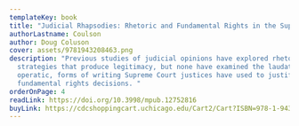 ```yaml
---
templateKey: book
title: "Judicial Rhapsodies: Rhetoric and Fundamental Rights in the Supreme Court"
authorLastname: Coulson
author: Doug Coluson
cover: assets/9781943208463.png
description: "Previous studies of judicial opinions have explored rhetorical
  strategies that produce legitimacy, but none have examined the laudatory, even
  operatic, forms of writing Supreme Court justices have used to justify
  fundamental rights decisions. "
orderOnPage: 4
readLink: https://doi.org/10.3998/mpub.12752816
buyLink: https://cdcshoppingcart.uchicago.edu/Cart2/Cart?ISBN=978-1-943208-46-3&PRESS=amherst
---
```


